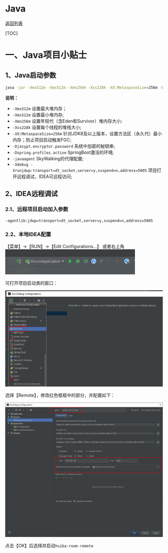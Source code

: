 # Java

[返回列表](https://github.com/EmonCodingBackEnd/backend-tutorial)

[TOC]

# 一、Java项目小贴士

## 1、Java启动参数

```bash
java -jar -Xmx512m -Xms512m -Xmn256m -Xss228k -XX:MetaspaceSize=256m -Djasypt.encryptor.password=EbfYMpI8l2puY2mFmiPUyOPDoaxZTDK8 -Dspring.profiles.active=test -javaagent:/home/saas/huiba/room/huiba-room-server/agent/skywalking-agent.jar -Xdebug -Xrunjdwp:transport=dt_socket,server=y,suspend=n,address=5005 /home/saas/huiba/room/huiba-room-server/huiba-room-provider.jar
```

**说明：**

- `-Xmx512m` 设置最大堆内存；
- `-Xms512m` 设置最小堆内存;
- `-Xmn256m` 设置年轻代（含Eden和Survivor）堆内存大小;
- `-Xss228k` 设置每个线程的堆栈大小;
- `-XX:MetaspaceSize=256m` 针对JDK8及以上版本，设置方法区（永久代）最小内存；防止项目启动触发FGC;
- `-Djasypt.encryptor.password` 系统中加密的秘钥串;
- `-Dspring.profiles.active` SpringBoot激活的环境;
- `-javaagent` SkyWalking的代理配置;
- `-Xdebug -Xrunjdwp:transport=dt_socket,server=y,suspend=n,address=5005` 项目打开远程调试，IDEA可远程访问;



## 2、IDEA远程调试

### 2.1、远程项目启动加入参数

```bash
-agentlib:jdwp=transport=dt_socket,server=y,suspend=n,address=5005
```

### 2.2、本地IDEA配置



【菜单】->【RUN】->【Edit Configurations...】 或者右上角 ![image-20200715115031309](images/image-20200715115031309.png)

可打开项目启动类的窗口：

![image-20200715114821075](images/image-20200715114821075.png)



选择【Remote】，修改红色框框中的部分，并配置如下：

![image-20200715115338798](images/image-20200715115338798.png)

点击【OK】后选择并启动`huiba-room-remote`